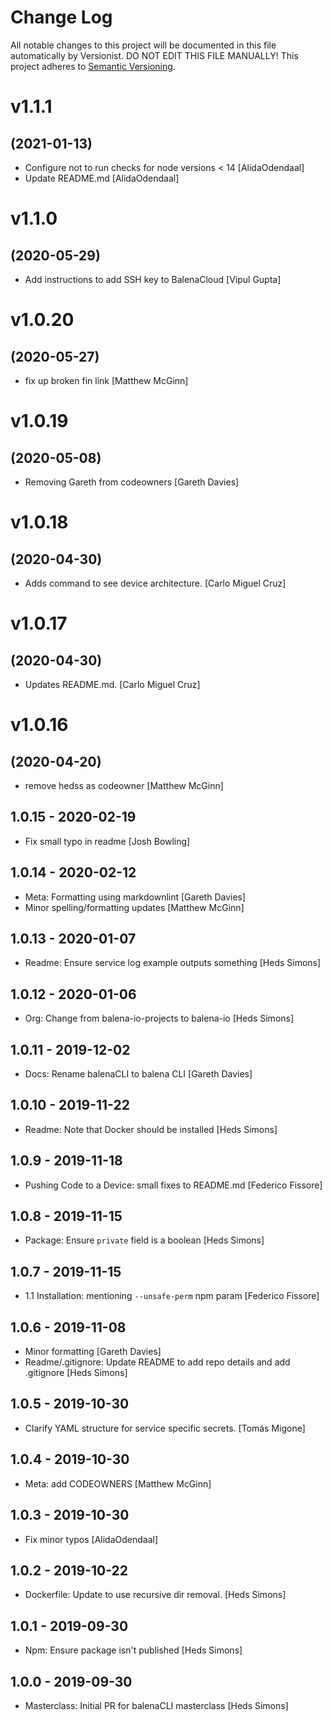 # Change Log

All notable changes to this project will be documented in this file
automatically by Versionist. DO NOT EDIT THIS FILE MANUALLY!
This project adheres to [Semantic Versioning](http://semver.org/).

# v1.1.1
## (2021-01-13)

* Configure not to run checks for node versions < 14 [AlidaOdendaal]
* Update README.md [AlidaOdendaal]

# v1.1.0
## (2020-05-29)

* Add instructions to add SSH key to BalenaCloud [Vipul Gupta]

# v1.0.20
## (2020-05-27)

* fix up broken fin link [Matthew McGinn]

# v1.0.19
## (2020-05-08)

* Removing Gareth from codeowners [Gareth Davies]

# v1.0.18
## (2020-04-30)

* Adds command to see device architecture. [Carlo Miguel Cruz]

# v1.0.17
## (2020-04-30)

* Updates README.md. [Carlo Miguel Cruz]

# v1.0.16
## (2020-04-20)

* remove hedss as codeowner [Matthew McGinn]

## 1.0.15 - 2020-02-19

* Fix small typo in readme [Josh Bowling]

## 1.0.14 - 2020-02-12

* Meta: Formatting using markdownlint [Gareth Davies]
* Minor spelling/formatting updates [Matthew McGinn]

## 1.0.13 - 2020-01-07

* Readme: Ensure service log example outputs something [Heds Simons]

## 1.0.12 - 2020-01-06

* Org: Change from balena-io-projects to balena-io [Heds Simons]

## 1.0.11 - 2019-12-02

* Docs: Rename balenaCLI to balena CLI [Gareth Davies]

## 1.0.10 - 2019-11-22

* Readme: Note that Docker should be installed [Heds Simons]

## 1.0.9 - 2019-11-18

* Pushing Code to a Device: small fixes to README.md [Federico Fissore]

## 1.0.8 - 2019-11-15

* Package: Ensure `private` field is a boolean [Heds Simons]

## 1.0.7 - 2019-11-15

* 1.1 Installation: mentioning `--unsafe-perm` npm param [Federico Fissore]

## 1.0.6 - 2019-11-08

* Minor formatting [Gareth Davies]
* Readme/.gitignore: Update README to add repo details and add .gitignore [Heds Simons]

## 1.0.5 - 2019-10-30

* Clarify YAML structure for service specific secrets. [Tomás Migone]

## 1.0.4 - 2019-10-30

* Meta: add CODEOWNERS [Matthew McGinn]

## 1.0.3 - 2019-10-30

* Fix minor typos [AlidaOdendaal]

## 1.0.2 - 2019-10-22

* Dockerfile: Update to use recursive dir removal. [Heds Simons]

## 1.0.1 - 2019-09-30

* Npm: Ensure package isn't published [Heds Simons]

## 1.0.0 - 2019-09-30

* Masterclass: Initial PR for balenaCLI masterclass [Heds Simons]
